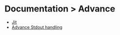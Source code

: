 # Documentation > Advance

- [Jit](00_pashmak_jit.md)
- [Advance Stdout handling](01_advance_stdout_handling.md)
